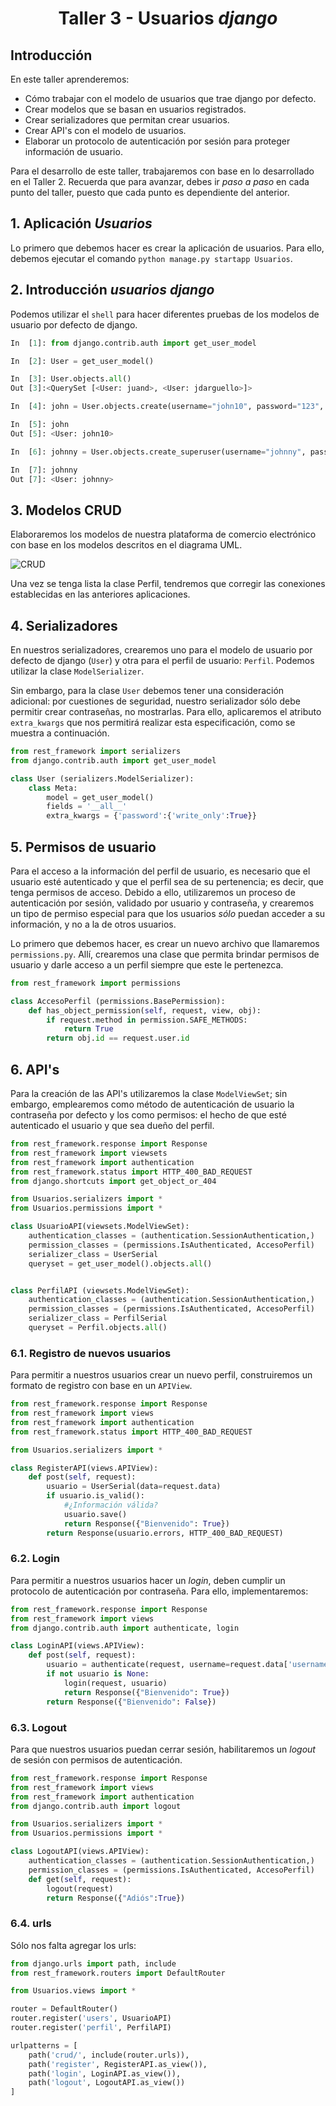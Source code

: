 <div align="center">
    <h1>Taller 3 - Usuarios <i>django</i></h1>
</div>

## Introducción

En este taller aprenderemos:

* Cómo trabajar con el modelo de usuarios que trae django por defecto.
* Crear modelos que se basan en usuarios registrados.
* Crear serializadores que permitan crear usuarios.
* Crear API's con el modelo de usuarios.
* Elaborar un protocolo de autenticación por sesión para proteger información de usuario.

Para el desarrollo de este taller, trabajaremos con base en lo desarrollado en el Taller 2. Recuerda que para avanzar, debes ir _paso a paso_ en cada punto del taller, puesto que cada punto es dependiente del anterior.

## 1. Aplicación _Usuarios_

Lo primero que debemos hacer es crear la aplicación de usuarios. Para ello, debemos ejecutar el comando `python manage.py startapp Usuarios`.

## 2. Introducción _usuarios django_

Podemos utilizar el `shell` para hacer diferentes pruebas de los modelos de usuario por defecto de django. 

```PYTHON
In  [1]: from django.contrib.auth import get_user_model

In  [2]: User = get_user_model()

In  [3]: User.objects.all()
Out [3]:<QuerySet [<User: juand>, <User: jdarguello>]>

In  [4]: john = User.objects.create(username="john10", password="123", email="john10@")

In  [5]: john
Out [5]: <User: john10>

In  [6]: johnny = User.objects.create_superuser(username="johnny", password="123", email="johnny@")

In  [7]: johnny
Out [7]: <User: johnny>

```

## 3. Modelos CRUD

Elaboraremos los modelos de nuestra plataforma de comercio electrónico con base en los modelos descritos en el diagrama UML.

![CRUD](./Images/UML_CRUD.png)

Una vez se tenga lista la clase Perfil, tendremos que corregir las conexiones establecidas en las anteriores aplicaciones.

## 4. Serializadores

En nuestros serializadores, crearemos uno para el modelo de usuario por defecto de django (`User`) y otra para el perfil de usuario: `Perfil`. Podemos utilizar la clase `ModelSerializer`. 

Sin embargo, para la clase `User` debemos tener una consideración adicional: por cuestiones de seguridad, nuestro serializador sólo debe permitir crear contraseñas, no mostrarlas. Para ello, aplicaremos el atributo `extra_kwargs` que nos permitirá realizar esta especificación, como se muestra a continuación.

```PYTHON
from rest_framework import serializers
from django.contrib.auth import get_user_model

class User (serializers.ModelSerializer):
    class Meta:
        model = get_user_model()
        fields = '__all__'
        extra_kwargs = {'password':{'write_only':True}}
```

## 5. Permisos de usuario

Para el acceso a la información del perfil de usuario, es necesario que el usuario esté autenticado y que el perfil sea de su pertenencia; es decir, que tenga permisos de acceso. Debido a ello, utilizaremos un proceso de autenticación por sesión, validado por usuario y contraseña, y crearemos un tipo de permiso especial para que los usuarios _sólo_ puedan acceder a su información, y no a la de otros usuarios. 

Lo primero que debemos hacer, es crear un nuevo archivo que llamaremos `permissions.py`. Allí, crearemos una clase que permita brindar permisos de usuario y darle acceso a un perfil siempre que este le pertenezca.

```PYTHON
from rest_framework import permissions

class AccesoPerfil (permissions.BasePermission):
    def has_object_permission(self, request, view, obj):
        if request.method in permission.SAFE_METHODS:
            return True
        return obj.id == request.user.id
```

## 6. API's

Para la creación de las API's utilizaremos la clase `ModelViewSet`; sin embargo, emplearemos como método de autenticación de usuario la contraseña por defecto y los como permisos: el hecho de que esté autenticado el usuario y que sea dueño del perfil.


```PYTHON
from rest_framework.response import Response
from rest_framework import viewsets
from rest_framework import authentication
from rest_framework.status import HTTP_400_BAD_REQUEST
from django.shortcuts import get_object_or_404

from Usuarios.serializers import *
from Usuarios.permissions import *

class UsuarioAPI(viewsets.ModelViewSet):
    authentication_classes = (authentication.SessionAuthentication,)
    permission_classes = (permissions.IsAuthenticated, AccesoPerfil)
    serializer_class = UserSerial
    queryset = get_user_model().objects.all()


class PerfilAPI (viewsets.ModelViewSet):
    authentication_classes = (authentication.SessionAuthentication,)
    permission_classes = (permissions.IsAuthenticated, AccesoPerfil)
    serializer_class = PerfilSerial
    queryset = Perfil.objects.all()
```

### 6.1. Registro de nuevos usuarios

Para permitir a nuestros usuarios crear un nuevo perfil, construiremos un formato de registro con base en un `APIView`. 

```PYTHON
from rest_framework.response import Response
from rest_framework import views
from rest_framework import authentication
from rest_framework.status import HTTP_400_BAD_REQUEST

from Usuarios.serializers import *

class RegisterAPI(views.APIView):
    def post(self, request):
        usuario = UserSerial(data=request.data)
        if usuario.is_valid():
            #¿Información válida?
            usuario.save()
            return Response({"Bienvenido": True})
        return Response(usuario.errors, HTTP_400_BAD_REQUEST)
```

### 6.2. Login

Para permitir a nuestros usuarios hacer un _login_, deben cumplir un protocolo de autenticación por contraseña. Para ello, implementaremos:

```PYTHON
from rest_framework.response import Response
from rest_framework import views
from django.contrib.auth import authenticate, login

class LoginAPI(views.APIView):
    def post(self, request):
        usuario = authenticate(request, username=request.data['username'], password = request.data['password'])
        if not usuario is None:
            login(request, usuario)
            return Response({"Bienvenido": True})
        return Response({"Bienvenido": False})
```

### 6.3. Logout

Para que nuestros usuarios puedan cerrar sesión, habilitaremos un _logout_ de sesión con permisos de autenticación.

```PYTHON
from rest_framework.response import Response
from rest_framework import views
from rest_framework import authentication
from django.contrib.auth import logout

from Usuarios.serializers import *
from Usuarios.permissions import *

class LogoutAPI(views.APIView):
    authentication_classes = (authentication.SessionAuthentication,)
    permission_classes = (permissions.IsAuthenticated, AccesoPerfil)
    def get(self, request):
        logout(request)
        return Response({"Adiós":True})
```

### 6.4. urls

Sólo nos falta agregar los urls:

```PYTHON
from django.urls import path, include
from rest_framework.routers import DefaultRouter 

from Usuarios.views import *

router = DefaultRouter()
router.register('users', UsuarioAPI)
router.register('perfil', PerfilAPI)

urlpatterns = [
    path('crud/', include(router.urls)),
    path('register', RegisterAPI.as_view()),
    path('login', LoginAPI.as_view()),
    path('logout', LogoutAPI.as_view())
]
```




